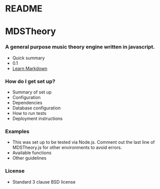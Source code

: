 # README #

# MDSTheory #

### A general purpose music theory engine written in javascript. ###

* Quick summary
* 0.1
* [Learn Markdown](https://bitbucket.org/tutorials/markdowndemo)

### How do I get set up? ###

* Summary of set up
* Configuration
* Dependencies
* Database configuration
* How to run tests
* Deployment instructions

### Examples ###

* This was set up to be tested via Node.js. Comment out the last line of MDSTheory.js for other environments to avoid errors.
* Available functions
* Other guidelines

### License ###

* Standard 3 clause BSD license